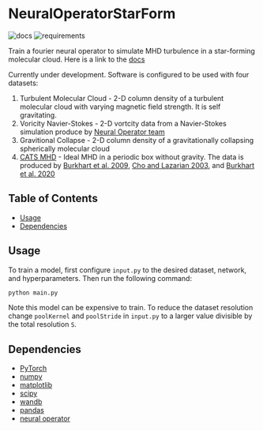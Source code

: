 <!-- headline -->
# NeuralOperatorStarForm
![docs](https://github.com/KPoletti/NeuralOperatorStarForm/actions/workflows/docs.yml/badge.svg?event=push)
![requirements](https://github.com/KPoletti/NeuralOperatorStarForm/actions/workflows/deploy_pypi.yml/badge.svg?event=push)

Train a fourier neural operator to simulate MHD turbulence in a star-forming molecular cloud. Here is a link to the [docs](https://kpoletti.github.io/NeuralOperatorStarForm/)

Currently under development. Software is configured to be used with four datasets:
1. Turbulent Molecular Cloud - 2-D column density of a turbulent molecular cloud with varying magnetic field strength. It is self gravitating.
1. Voricity Navier-Stokes - 2-D vortcity data from a Navier-Stokes simulation produce by [Neural Operator team](https://github.com/neuraloperator/neuraloperator)
1. Gravitional Collapse - 2-D column density of a gravitationally collapsing spherically molecular cloud
1. [CATS MHD](https://users.flatironinstitute.org/~bburkhart/data/CATS/MHD/machine_learning/) - Ideal MHD in a periodic box without gravity. The data is produced by [Burkhart et al. 2009](http://adsabs.harvard.edu/abs/2009ApJ...693..250B), [Cho and Lazarian 2003](http://adsabs.harvard.edu/abs/2003MNRAS.345..325C), and [Burkhart et al. 2020](https://ui.adsabs.harvard.edu/abs/2020ApJ...905...14B/abstract)

<!-- toc -->
## Table of Contents
<!-- - [Installation](#installation) -->
- [Usage](#usage)
- [Dependencies](#dependencies)
<!-- - [Contributing](#contributing)
- [License](#license) -->

<!-- installation -->
<!-- ## Installation
To install the package, run the following command in the root directory of the repository:
```bash
pip install -e .
``` -->

<!-- usage -->

## Usage
To train a model, first configure `input.py` to the desired dataset, network, and hyperparameters. Then run the following command:
```bash
python main.py
```
Note this model can be expensive to train. To reduce the dataset resolution change `poolKernel` and `poolStride` in `input.py` to a larger value divisible by the total resolution `S`.

## Dependencies
- [PyTorch](https://pytorch.org/)
- [numpy](https://numpy.org/)
- [matplotlib](https://matplotlib.org/)
- [scipy](https://www.scipy.org/)
- [wandb](https://wandb.ai/site)
- [pandas](https://pandas.pydata.org/)
- [neural operator](https://github.com/neuraloperator/neuraloperator)
